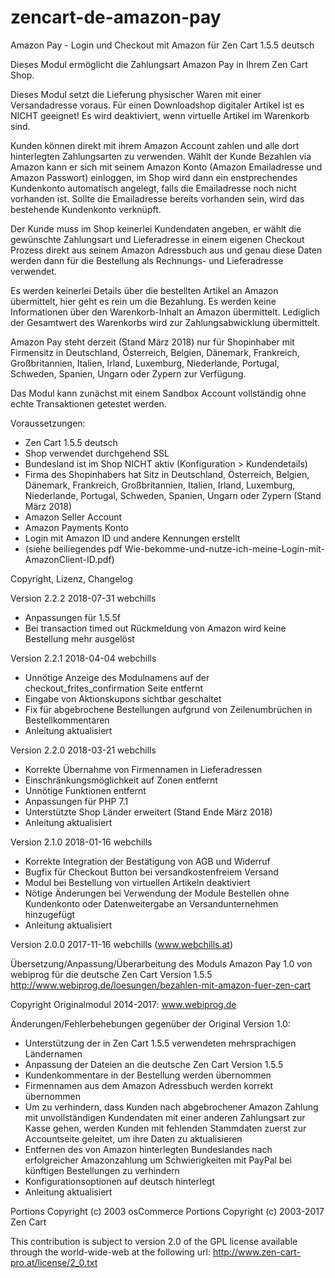 # zencart-de-amazon-pay
Amazon Pay - Login und Checkout mit Amazon für Zen Cart 1.5.5 deutsch

Dieses Modul ermöglicht die Zahlungsart Amazon Pay in Ihrem Zen Cart Shop.

Dieses Modul setzt die Lieferung physischer Waren mit einer Versandadresse voraus. Für einen Downloadshop digitaler Artikel ist es NICHT geeignet! Es wird deaktiviert, wenn virtuelle Artikel im Warenkorb sind.

Kunden können direkt mit ihrem Amazon Account zahlen und alle dort hinterlegten Zahlungsarten zu verwenden.
Wählt der Kunde Bezahlen via Amazon kann er sich mit seinem Amazon Konto (Amazon Emailadresse und Amazon Passwort) einloggen, im Shop wird dann ein enstprechendes Kundenkonto automatisch angelegt, falls die Emailadresse noch nicht vorhanden ist.
Sollte die Emailadresse bereits vorhanden sein, wird das bestehende Kundenkonto verknüpft.

Der Kunde muss im Shop keinerlei Kundendaten angeben, er wählt die gewünschte Zahlungsart und Lieferadresse in einem eigenen Checkout Prozess direkt aus seinem Amazon Adressbuch aus und genau diese Daten werden dann für die Bestellung als Rechnungs- und Lieferadresse verwendet.

Es werden keinerlei Details über die bestellten Artikel an Amazon übermittelt, hier geht es rein um die Bezahlung. Es werden keine Informationen über den Warenkorb-Inhalt an Amazon übermittelt. Lediglich der Gesamtwert des Warenkorbs wird zur Zahlungsabwicklung übermittelt.

Amazon Pay steht derzeit (Stand März 2018) nur für Shopinhaber mit Firmensitz in Deutschland, Österreich, Belgien, Dänemark, Frankreich, Großbritannien, Italien, Irland, Luxemburg, Niederlande, Portugal, Schweden, Spanien, Ungarn oder Zypern zur Verfügung.

Das Modul kann zunächst mit einem Sandbox Account vollständig ohne echte Transaktionen getestet werden. 

Voraussetzungen:

* Zen Cart 1.5.5 deutsch
* Shop verwendet durchgehend SSL
* Bundesland ist im Shop NICHT aktiv (Konfiguration > Kundendetails)
* Firma des Shopinhabers hat Sitz in Deutschland, Österreich, Belgien, Dänemark, Frankreich, Großbritannien, Italien, Irland, Luxemburg, Niederlande, Portugal, Schweden, Spanien, Ungarn oder Zypern (Stand März 2018)
* Amazon Seller Account
* Amazon Payments Konto
* Login mit Amazon ID und andere Kennungen erstellt
* (siehe beiliegendes pdf Wie-bekomme-und-nutze-ich-meine-Login-mit-AmazonClient-ID.pdf)

Copyright, Lizenz, Changelog

Version 2.2.2
2018-07-31
webchills

* Anpassungen für 1.5.5f
* Bei transaction timed out Rückmeldung von Amazon wird keine Bestellung mehr ausgelöst

Version 2.2.1
2018-04-04
webchills

* Unnötige Anzeige des Modulnamens auf der checkout_frites_confirmation Seite entfernt
* Eingabe von Aktionskupons sichtbar geschaltet
* Fix für abgebrochene Bestellungen aufgrund von Zeilenumbrüchen in Bestellkommentaren
* Anleitung aktualisiert

Version 2.2.0
2018-03-21
webchills

* Korrekte Übernahme von Firmennamen in Lieferadressen
* Einschränkungsmöglichkeit auf Zonen entfernt
* Unnötige Funktionen entfernt
* Anpassungen für PHP 7.1
* Unterstützte Shop Länder erweitert (Stand Ende März 2018)
* Anleitung aktualisiert


Version 2.1.0
2018-01-16
webchills

* Korrekte Integration der Bestätigung von AGB und Widerruf
* Bugfix für Checkout Button bei versandkostenfreiem Versand
* Modul bei Bestellung von virtuellen Artikeln deaktiviert
* Nötige Änderungen bei Verwendung der Module Bestellen ohne Kundenkonto oder Datenweitergabe an Versandunternehmen hinzugefügt
* Anleitung aktualisiert


Version 2.0.0
2017-11-16
webchills (www.webchills.at)

Übersetzung/Anpassung/Überarbeitung des Moduls Amazon Pay 1.0 von webiprog für die deutsche Zen Cart Version 1.5.5
http://www.webiprog.de/loesungen/bezahlen-mit-amazon-fuer-zen-cart

Copyright Originalmodul 2014-2017:
www.webiprog.de

Änderungen/Fehlerbehebungen gegenüber der Original Version 1.0:

* Unterstützung der in Zen Cart 1.5.5 verwendeten mehrsprachigen Ländernamen
* Anpassung der Dateien an die deutsche Zen Cart Version 1.5.5
* Kundenkommentare in der Bestellung werden übernommen
* Firmennamen aus dem Amazon Adressbuch werden korrekt übernommen
* Um zu verhindern, dass Kunden nach abgebrochener Amazon Zahlung mit unvollständigen Kundendaten mit einer anderen Zahlungsart zur Kasse gehen, werden Kunden mit fehlenden Stammdaten zuerst zur Accountseite geleitet, um ihre Daten zu aktualisieren
* Entfernen des von Amazon hinterlegten Bundeslandes nach erfolgreicher Amazonzahlung um Schwierigkeiten mit PayPal bei künftigen Bestellungen zu verhindern
* Konfigurationsoptionen auf deutsch hinterlegt
* Anleitung aktualisiert

Portions Copyright (c) 2003 osCommerce
Portions Copyright (c) 2003-2017 Zen Cart

This contribution is subject to version 2.0 of the GPL license available through the world-wide-web at the following url:
http://www.zen-cart-pro.at/license/2_0.txt
